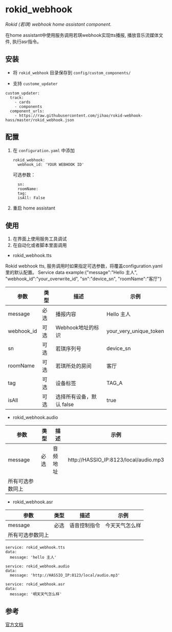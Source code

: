 # rokid_webhook

 _Rokid (若琪) webhook home assistant component._ 

 在home assistant中使用服务调用若琪webhook实现tts播报, 播放音乐流媒体文件, 执行asr指令。

## 安装 
* 将 `rokid_webhook` 目录保存到 `config/custom_components/`

* 支持 `custome_updater` 
```
custom_updater:
  track:
    - cards
    - components
  component_urls:
    - https://raw.githubusercontent.com/jihao/rokid-webhook-hass/master/rokid_webhook.json
```

## 配置

 1. 在 `configuration.yaml` 中添加 
    ```
    rokid_webhook:  
      webhook_id: 'YOUR WEBHOOK ID'  
    ```
    
    可选参数：    
    ```
      sn:   
      roomName:  
      tag:  
      isAll: False  
    ```
 2. 重启 home assistant

## 使用
 1. 在界面上使用服务工具调试 
 2. 在自动化或者脚本里面调用
 
* rokid_webhook.tts
 
Rokid webhook tts, 服务调用时如果指定可选参数，将覆盖configuration.yaml里的默认配置。 Service data example:{"message":"Hello 主人", "webhook_id":"your_overwrite_id", "sn":"device_sn", "roomName":"客厅"}

| 参数          | 类型           | 描述   |示例 |
| ------------- | ------------- | ------------- | ------------- |
| message       | 必选          |   播报内容	    | Hello 主人     |
| webhook_id    | 可选          | Webhook地址的标识	| your_very_unique_token|
| sn            | 可选          | 若琪序列号	     |device_sn      |
| roomName      | 可选          | 若琪所处的房间	 | 客厅           |
| tag           | 可选          | 设备标签	      |TAG_A           |
| isAll         | 可选          | 选择所有设备，默认 false	 | true |

* rokid_webhook.audio

| 参数          | 类型           | 描述   |示例 |
| ------------- | ------------- | ------------- | ------------- |
| message       | 必选          |   音频地址	    | http://HASSIO_IP:8123/local/audio.mp3     |
| 所有可选参数同上  |

* rokid_webhook.asr

| 参数          | 类型           | 描述   |示例 |
| ------------- | ------------- | ------------- | ------------- |
| message       | 必选          |   语音控制指令	    | 今天天气怎么样     |
| 所有可选参数同上  |


```
service: rokid_webhook.tts
data:
  message: 'hello 主人'

service: rokid_webhook.audio
data:
  message: 'http://HASSIO_IP:8123/local/audio.mp3'

service: rokid_webhook.asr
data:
  message: '明天天气怎么样'
```

## 参考
  [官方文档](https://developer.rokid.com/docs/rokid-homebase-docs/webhook/)



